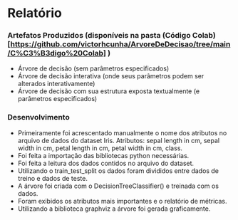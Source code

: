 # Relatório

### Artefatos Produzidos (disponíveis na pasta (Código Colab)[https://github.com/victorhcunha/ArvoreDeDecisao/tree/main/C%C3%B3digo%20Colab] )

- Árvore de decisão (sem parâmetros especificados)
- Árvore de decisão interativa (onde seus parâmetros podem ser alterados interativamente)
- Árvore de decisão com sua estrutura exposta textualmente (e parâmetros especificados)

### Desenvolvimento

- Primeiramente foi acrescentado manualmente o nome dos atributos no arquivo de dados do dataset Iris.  Atributos: sepal length in cm, sepal width in cm, petal length in cm, petal width in cm, class.
- Foi feita a importação das bibliotecas python necessárias.
- Foi feita a leitura dos dados contidos no arquivo do dataset.
- Utilizando o train_test_split os dados foram divididos entre dados de treino e dados de teste.
- A árvore foi criada com o DecisionTreeClassifier() e treinada com os dados.
- Foram exibidos os atributos mais importantes e o relatório de métricas.
- Utilizando a biblioteca graphviz a árvore foi gerada graficamente.
